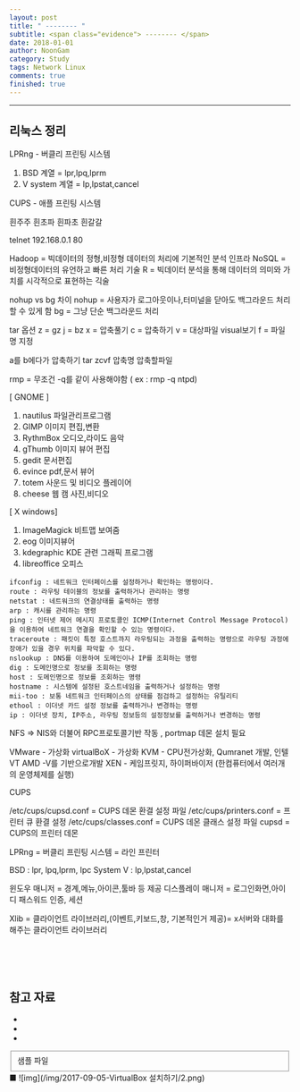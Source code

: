```yaml
---
layout: post
title: " -------- "
subtitle: <span class="evidence"> -------- </span>
date: 2018-01-01
author: NoonGam
category: Study
tags: Network Linux
comments: true
finished: true
---
```


---

## 리눅스 정리
LPRng - 버클리 프린팅 시스템
1. BSD 계열 = lpr,lpq,lprm
2. V system 계열 = lp,lpstat,cancel

CUPS - 애플 프린팅 시스템



흰주주 흰초파 흰파초 흰갈갈


telnet 192.168.0.1 80





Hadoop = 빅데이터의 정형,비정형 데이터의 처리에 기본적인 분석 인프라
NoSQL = 비정형데이터의 유언하고 빠른 처리 기술
R = 빅데이터 분석을 통해 데이터의 의미와 가치를 시각적으로 표현하는 긱술



nohup vs bg 차이
nohup = 사용자가 로그아웃이나,터미널을 닫아도 백그라운드 처리할 수 있게 함
bg = 그냥 단순 백그라운드 처리



tar 옵션
z = gz
j = bz
x = 압축풀기
c = 압축하기
v = 대상파일 visual보기
f = 파일명 지정

a를 b에다가 압축하기
tar zcvf 압축명 압축할파일

rmp = 무조건 -q를 같이 사용해야함 ( ex : rmp -q ntpd)




 [ GNOME ]
 1. nautilus 파일관리프로그램
 2. GIMP 이미지 편집,변환
 3. RythmBox 오디오,라이도 음악
 4. gThumb 이미지 뷰어 편집
 5. gedit 문서편집
 6. evince pdf,문서 뷰어
 7. totem 사운드 및 비디오 플레이어
 8. cheese 웹 캠 사진,비디오


 [ X windows]
 1. ImageMagick 비트맵 보여줌
 2. eog 이미지뷰어
 3. kdegraphic KDE 관련 그래픽 프로그램
 4. libreoffice 오피스

```
ifconfig : 네트워크 인터페이스를 설정하거나 확인하는 명령이다.
route : 라우팅 테이블의 정보를 출력하거나 관리하는 명령
netstat : 네트워크의 연결상태를 출력하는 명령
arp : 캐시를 관리하는 명령
ping : 인터넷 제어 메시지 프로토콜인 ICMP(Internet Control Message Protocol) 을 이용하여 네트워크 연결을 확인할 수 있는 명령이다.
traceroute : 패킷이 특정 호스트까지 라우팅되는 과정을 출력하는 명령으로 라우팅 과정에 장애가 있을 경우 위치를 파악할 수 있다.
nslookup : DNS를 이용하여 도메인이나 IP를 조회하는 명령
dig : 도메인명으로 정보를 조회하는 명령
host : 도메인명으로 정보를 조회하는 명령
hostname : 시스템에 설정된 호스트네임을 출력하거나 설정하는 명령
mii-too : 보통 네트워크 인터페이스의 상태를 점검하고 설정하는 유틸리티
ethool : 이더넷 카드 설정 정보를 출력하거나 변경하는 명령
ip : 이더넷 장치, IP주소, 라우팅 정보등의 설정정보를 출력하거나 변경하는 명령

```

NFS => NIS와 더불어 RPC프로토콜기반 작동 , portmap 데몬 설치 필요


VMware - 가상화
virtualBoX - 가상화
KVM - CPU전가상화, Qumranet 개발, 인텔 VT AMD -V를 기반으로개발
XEN - 케임프릿지, 하이퍼바이저 (한컴퓨터에서 여러개의 운영체제를 실행)



CUPS

/etc/cups/cupsd.conf = CUPS 데몬 환결 설정 파일
/etc/cups/printers.conf = 프린터 큐 환결 설정
/etc/cups/classes.conf = CUPS 데몬 클래스 설정 파일
cupsd  = CUPS의 프린터 데몬

LPRng = 버클리 프린팅 시스템 = 라인 프린터



BSD : lpr, lpq,lprm, lpc
System V : lp,lpstat,cancel


윈도우 매니저 = 경계,메뉴,아이콘,툴바 등 제공
디스플레이 매니저 = 로그인화면,아이디 패스워드 인증, 세션

Xlib = 클라이언트 라이브러리,(이벤트,키보드,창, 기본적인거 제공)= x서버와 대화를 해주는 클라이언트 라이브러리



<br><br><br>

## 참고 자료
*
*
*
<fieldset id="gpg-fieldset">
 샘플 파일
</fieldset>
■
![img](/img/2017-09-05-VirtualBox 설치하기/2.png)
